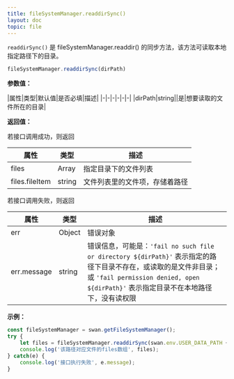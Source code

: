 ```yaml
---
title: fileSystemManager.readdirSync()
layout: doc
topic: file
---
```


`readdirSync()` 是 fileSystemManager.readdir() 的同步方法，该方法可读取本地指定路径下的目录。

```js
fileSystemManager.readdirSync(dirPath)
```

**参数值：**

|属性|类型|默认值|是否必填|描述|
|-|-|-|-|-|-|
|dirPath|string||是|想要读取的文件所在的目录|

**返回值：**

若接口调用成功，则返回

|属性|类型|描述|
|-|-|-|
|files|Array|指定目录下的文件列表|
|files.fileItem|string|文件列表里的文件项，存储着路径|

若接口调用失败，则返回

|属性|类型|描述|
|-|-|-|
|err|Object|错误对象|
|err.message|string|错误信息，可能是：`'fail no such file or directory ${dirPath}'` 表示指定的路径下目录不存在，或读取的是文件非目录；或 `'fail permission denied, open ${dirPath}'` 表示指定目录不在本地路径下，没有读权限|

**示例：**

```js
const fileSystemManager = swan.getFileSystemManager();
try {
    let files = fileSystemManager.readdirSync(swan.env.USER_DATA_PATH + '/demo');
    console.log('该路径对应文件的files数组', files);
} catch(e) {
    console.log('接口执行失败', e.message);
}
```